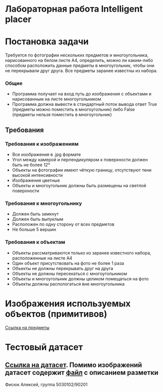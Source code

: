 # Лабораторная работа Intelligent placer

# Постановка задачи
Требуется по фотографии нескольких предметов и многоугольника, нарисованного на белом листе A4, определить, можно ли каким-либо способом расположить данные предметы в многоугольник, чтобы они не перекрывали друг друга. 
Все предметы заранее известны из набора.
### Общие
- Программа получает на вход путь до изображения с объектами и нарисованным на листе многоугольником
- Программа должна вывести в стандартный поток вывода ответ True (предметы можно поместить в многоугольник) либо False (предметы нельзя поместить в многоугольник)

## Требования
### Требования к изображениям
* Все изображения в .jpg формате
* Угол между камерой и перпендикуляром к поверхности должен быть не более *12&deg;*
* Объекты на фотографии имеют чёткую границу, отсутствуют тени высокой интенсивности
* Изображения цветные
* Объекты и многоугольник должны быть размещены на светлой поверхности

### Требования к многоугольнику
* Должен быть замкнут
* Должен быть выпуклым
* Расположен по одну сторону от всех предметов
* Не больше 5 вершин

### Требования к объектам
* Объекты рассматриваются только из заранее известного набора, расположенные на листе А4
* Один объект присутствовать на фото не более 1 раза
* Объекты не должны перекрывать друг на друга
* Объекты не должны пересекаться с многоугольником
* Объекты и многоугольник должны целиком помещаться на фото
* Объекты должны распологаться вне многоугольника

# Изображения используемых объектов (примитивов) 
[Ссылка на предметы](images/objects)

# Тестовый датасет
[Ссылка на датасет](images/dataset).
Помимо изображений датасет содержит [файл](images/dataset/README.md) с описанием разметки
---
Фисюк Алексей, группа 5030102/90201